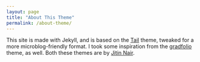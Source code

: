 ```yaml
---
layout: page
title: "About This Theme"
permalink: /about-theme/
---
```


This site is made with Jekyll, and is based on the [Tail](https://github.com/jitinnair1/tail) theme, tweaked for a more microblog-friendly format. I took some inspiration from the [gradfolio](https://github.com/jitinnair1/gradfolio) theme, as well. Both these themes are by [Jitin Nair](https://github.com/jitinnair1).
